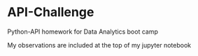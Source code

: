 # API-Challenge
Python-API homework for Data Analytics boot camp

My observations are included at the top of my jupyter notebook